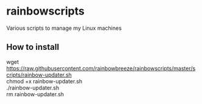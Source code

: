 # rainbowscripts
Various scripts to manage my Linux machines


## How to install
wget https://raw.githubusercontent.com/rainbowbreeze/rainbowscripts/master/scripts/rainbow-updater.sh  
chmod +x rainbow-updater.sh  
./rainbow-updater.sh  
rm rainbow-updater.sh  
